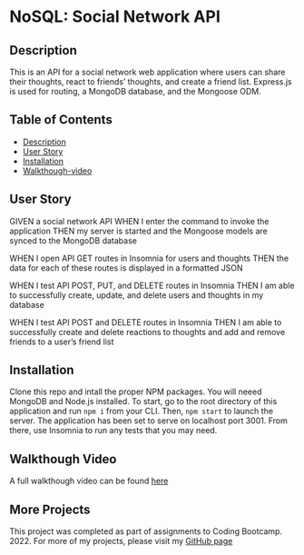 # NoSQL: Social Network API
## Description
This is an API for a social network web application where users can share their thoughts, react to friends’ thoughts, and create a friend list. Express.js is used for routing, a MongoDB database, and the Mongoose ODM.

## Table of Contents
- [Description](#description)
- [User Story](#user-story)
- [Installation](#installation)
- [Walkthough-video](#walkthrough-video)

## User Story
GIVEN a social network API
WHEN I enter the command to invoke the application
THEN my server is started and the Mongoose models are synced to the MongoDB database

WHEN I open API GET routes in Insomnia for users and thoughts
THEN the data for each of these routes is displayed in a formatted JSON

WHEN I test API POST, PUT, and DELETE routes in Insomnia
THEN I am able to successfully create, update, and delete users and thoughts in my database

WHEN I test API POST and DELETE routes in Insomnia
THEN I am able to successfully create and delete reactions to thoughts and add and remove friends to a user’s friend list

## Installation 
Clone this repo and intall the proper NPM packages. You will neeed MongoDB and Node.js installed. To start, go to the root directory of this application and run `npm i` from your CLI. Then, `npm start` to launch the server. The application has been set to serve on localhost port 3001. From there, use Insomnia to run any tests that you may need.

## Walkthough Video
A full walkthough video can be found [here](......................)

## More Projects
This project was completed as part of assignments to Coding Bootcamp. 2022. For more of my projects, please visit my [GitHub page](https://github.com/malickbax)

